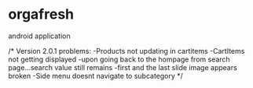 # orgafresh
android application

/*
Version 2.0.1 problems:
-Products not updating in cartitems
-CartItems not getting displayed
-upon going back to the hompage from search page...search value still remains
-first and the last slide image appears broken
-Side menu doesnt navigate to subcategory
*/
